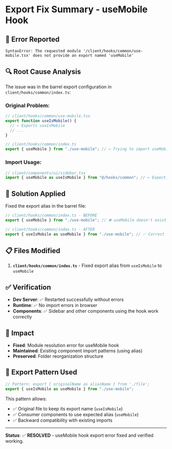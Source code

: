 # Export Fix Summary - useMobile Hook

## 🐛 Error Reported

```
SyntaxError: The requested module '/client/hooks/common/use-mobile.tsx' does not provide an export named 'useMobile'
```

## 🔍 Root Cause Analysis

The issue was in the barrel export configuration in `client/hooks/common/index.ts`:

### **Original Problem**:

```typescript
// client/hooks/common/use-mobile.tsx
export function useIsMobile() {
  // ← Exports useIsMobile
  // ...
}

// client/hooks/common/index.ts
export { useMobile } from "./use-mobile"; // ← Trying to import useMobile (doesn't exist)
```

### **Import Usage**:

```typescript
// client/components/ui/sidebar.tsx
import { useMobile as useIsMobile } from "@/hooks/common"; // ← Expecting useMobile
```

## 🔧 Solution Applied

Fixed the export alias in the barrel file:

```typescript
// client/hooks/common/index.ts - BEFORE
export { useMobile } from "./use-mobile"; // ❌ useMobile doesn't exist

// client/hooks/common/index.ts - AFTER
export { useIsMobile as useMobile } from "./use-mobile"; // ✅ Correct alias
```

## 📋 Files Modified

1. **`client/hooks/common/index.ts`** - Fixed export alias from `useIsMobile` to `useMobile`

## ✅ Verification

- **Dev Server**: ✅ Restarted successfully without errors
- **Runtime**: ✅ No import errors in browser
- **Components**: ✅ Sidebar and other components using the hook work correctly

## 🎯 Impact

- **Fixed**: Module resolution error for useMobile hook
- **Maintained**: Existing component import patterns (using alias)
- **Preserved**: Folder reorganization structure

## 📝 Export Pattern Used

```typescript
// Pattern: export { originalName as aliasName } from './file';
export { useIsMobile as useMobile } from "./use-mobile";
```

This pattern allows:

- ✅ Original file to keep its export name (`useIsMobile`)
- ✅ Consumer components to use expected alias (`useMobile`)
- ✅ Backward compatibility with existing imports

---

**Status**: ✅ **RESOLVED** - useMobile hook export error fixed and verified working.
